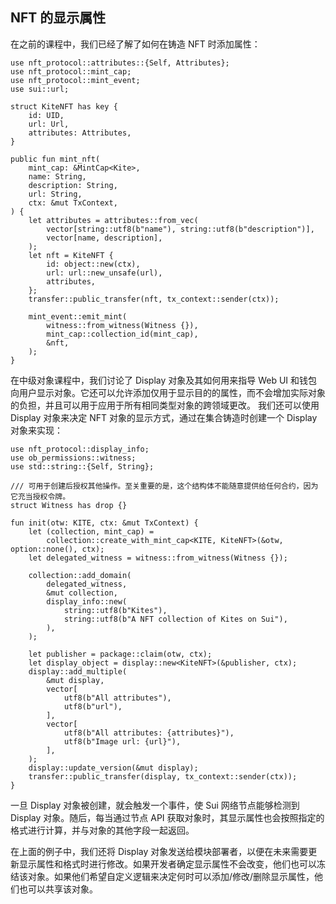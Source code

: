## NFT 的显示属性

在之前的课程中，我们已经了解了如何在铸造 NFT 时添加属性：

```move
use nft_protocol::attributes::{Self, Attributes};
use nft_protocol::mint_cap;
use nft_protocol::mint_event;
use sui::url;

struct KiteNFT has key {
    id: UID,
    url: Url,
    attributes: Attributes,
}

public fun mint_nft(
    mint_cap: &MintCap<Kite>,
    name: String,
    description: String,
    url: String,
    ctx: &mut TxContext,
) {
    let attributes = attributes::from_vec(
        vector[string::utf8(b"name"), string::utf8(b"description")],
        vector[name, description],
    );
    let nft = KiteNFT {
        id: object::new(ctx),
        url: url::new_unsafe(url),
        attributes,
    };
    transfer::public_transfer(nft, tx_context::sender(ctx));
    
    mint_event::emit_mint(
        witness::from_witness(Witness {}),
        mint_cap::collection_id(mint_cap),
        &nft,
    );
}
```

在中级对象课程中，我们讨论了 Display 对象及其如何用来指导 Web UI 和钱包向用户显示对象。它还可以允许添加仅用于显示目的的属性，而不会增加实际对象的负担，并且可以用于应用于所有相同类型对象的跨领域更改。
我们还可以使用 Display 对象来决定 NFT 对象的显示方式，通过在集合铸造时创建一个 Display 对象来实现：

```move
use nft_protocol::display_info;
use ob_permissions::witness;
use std::string::{Self, String};

/// 可用于创建后授权其他操作。至关重要的是，这个结构体不能随意提供给任何合约，因为它充当授权令牌。
struct Witness has drop {}

fun init(otw: KITE, ctx: &mut TxContext) {
    let (collection, mint_cap) =
        collection::create_with_mint_cap<KITE, KiteNFT>(&otw, option::none(), ctx);
    let delegated_witness = witness::from_witness(Witness {});
    
    collection::add_domain(
        delegated_witness,
        &mut collection,
        display_info::new(
            string::utf8(b"Kites"),
            string::utf8(b"A NFT collection of Kites on Sui"),
        ),
    );
    
    let publisher = package::claim(otw, ctx);
    let display_object = display::new<KiteNFT>(&publisher, ctx);
    display::add_multiple(
        &mut display,
        vector[
            utf8(b"All attributes"),
            utf8(b"url"),
        ],
        vector[
            utf8(b"All attributes: {attributes}"),
            utf8(b"Image url: {url}"),
        ],
    );
    display::update_version(&mut display);
    transfer::public_transfer(display, tx_context::sender(ctx));
}
```
一旦 Display 对象被创建，就会触发一个事件，使 Sui 网络节点能够检测到 Display 对象。随后，每当通过节点 API 获取对象时，其显示属性也会按照指定的格式进行计算，并与对象的其他字段一起返回。

在上面的例子中，我们还将 Display 对象发送给模块部署者，以便在未来需要更新显示属性和格式时进行修改。如果开发者确定显示属性不会改变，他们也可以冻结该对象。如果他们希望自定义逻辑来决定何时可以添加/修改/删除显示属性，他们也可以共享该对象。